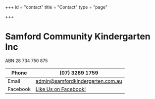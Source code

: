 +++
id = "contact"
title = "Contact"
type = "page"

+++
# Samford Community Kindergarten Inc
ABN 28 734 750 875

| Phone    | (07) 3289 1759                                                                |
|----------|--------------------------------------------------------------------------------------|
| Email    | admin@samfordkindergarten.com.au                                              |
| Facebook | [Like Us on Facebook!](https://www.facebook.com/SamfordCommunityKindergarten) |
